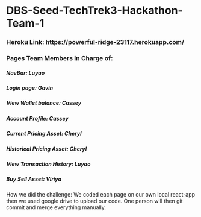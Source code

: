 # DBS-Seed-TechTrek3-Hackathon-Team-1

### Heroku Link: https://powerful-ridge-23117.herokuapp.com/

### Pages Team Members In Charge of:
##### NavBar: Luyao<br>
##### Login page: Gavin<br>
##### View Wallet balance: Cassey<br>
##### Account Profile: Cassey<br>
##### Current Pricing Asset: Cheryl<br>
##### Historical Pricing Asset: Cheryl<br>
##### View Transaction History: Luyao<br>
##### Buy Sell Asset: Viriya<br>

How we did the challenge:
We coded each page on our own local react-app then we used google drive to upload our code. One person will then git commit and merge everything manually.






